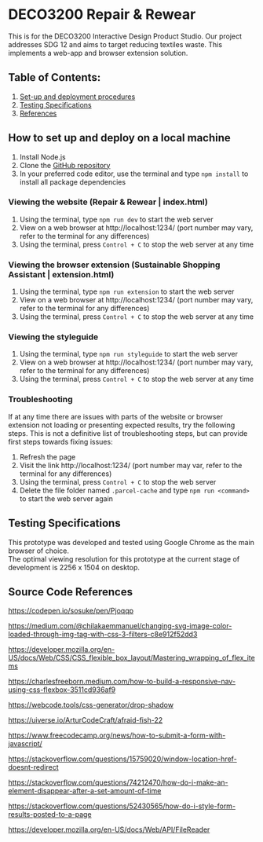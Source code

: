 # DECO3200 Repair & Rewear
This is for the DECO3200 Interactive Design Product Studio. Our project addresses SDG 12 and aims to target reducing textiles waste. This implements a web-app and browser extension solution.

## Table of Contents:
1. [Set-up and deployment procedures](#setupAndDeploy)
2. [Testing Specifications](#specifications)
3. [References](#references)

## How to set up and deploy on a local machine <a id="setupAndDeploy"></a>
1. Install Node.js
2. Clone the [GitHub repository](https://github.com/vawklee/DECO3200_Sustainability.git)
3. In your preferred code editor, use the terminal and type `npm install` to install all package dependencies

### Viewing the website (Repair & Rewear | index.html)
1. Using the terminal, type `npm run dev` to start the web server
2. View on a web browser at http://localhost:1234/ (port number may vary, refer to the terminal for any differences)
3. Using the terminal, press `Control + C` to stop the web server at any time

### Viewing the browser extension (Sustainable Shopping Assistant | extension.html)
1. Using the terminal, type `npm run extension` to start the web server
2. View on a web browser at http://localhost:1234/ (port number may vary, refer to the terminal for any differences)
3. Using the terminal, press `Control + C` to stop the web server at any time

### Viewing the styleguide
1. Using the terminal, type `npm run styleguide` to start the web server
2. View on a web browser at http://localhost:1234/ (port number may vary, refer to the terminal for any differences)
3. Using the terminal, press `Control + C` to stop the web server at any time

### Troubleshooting
If at any time there are issues with parts of the website or browser extension not loading or presenting expected results, try the following steps. This is not a definitive list of troubleshooting steps, but can provide first steps towards fixing issues: <br>
1. Refresh the page
2. Visit the link http://localhost:1234/ (port number may var, refer to the terminal for any differences)
3. Using the terminal, press `Control + C` to stop the web server
4. Delete the file folder named `.parcel-cache` and type `npm run <command>` to start the web server again

## Testing Specifications <a id="specifications"></a>
This prototype was developed and tested using Google Chrome as the main browser of choice. <br>
The optimal viewing resolution for this prototype at the current stage of development is 2256 x 1504 on desktop.

## Source Code References <a id="references"></a>
https://codepen.io/sosuke/pen/Pjoqqp <br>

https://medium.com/@chilakaemmanuel/changing-svg-image-color-loaded-through-img-tag-with-css-3-filters-c8e912f52dd3 <br>

https://developer.mozilla.org/en-US/docs/Web/CSS/CSS_flexible_box_layout/Mastering_wrapping_of_flex_items <br>

https://charlesfreeborn.medium.com/how-to-build-a-responsive-nav-using-css-flexbox-3511cd936af9 <br>

https://webcode.tools/css-generator/drop-shadow <br>

https://uiverse.io/ArturCodeCraft/afraid-fish-22 <br>

https://www.freecodecamp.org/news/how-to-submit-a-form-with-javascript/ <br>

https://stackoverflow.com/questions/15759020/window-location-href-doesnt-redirect <br>

https://stackoverflow.com/questions/74212470/how-do-i-make-an-element-disappear-after-a-set-amount-of-time <br>

https://stackoverflow.com/questions/52430565/how-do-i-style-form-results-posted-to-a-page <br>

https://developer.mozilla.org/en-US/docs/Web/API/FileReader <br>